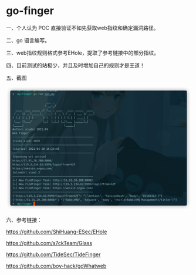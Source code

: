 # go-finger

一、个人认为 POC 直接验证不如先获取web指纹和确定漏洞路径。

二、go 语言编写。

三、web指纹规则格式参考EHole，提取了参考链接中的部分指纹。

四、目前测试的站极少，并且及时增加自己的规则才是王道！

五、截图

![image-20210420162504527](images/image-20210420162504527.png)

六、参考链接：

https://github.com/ShiHuang-ESec/EHole

https://github.com/s7ckTeam/Glass

https://github.com/TideSec/TideFinger

https://github.com/boy-hack/goWhatweb